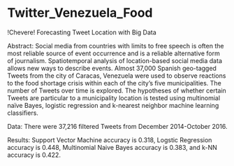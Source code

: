 # Twitter_Venezuela_Food

!Chevere! Forecasting Tweet Location with Big Data

Abstract: Social media from countries with limits to free speech is often the most reliable source of event occurrence and is a reliable alternative form of journalism. Spatiotemporal analysis of location-based social media data allows new ways to describe events. Almost 37,000 Spanish geo-tagged Tweets from the city of Caracas, Venezuela were used to observe reactions to the food shortage crisis within each of the city’s five municipalities. The number of Tweets over time is explored. The hypotheses of whether certain Tweets are particular to a municipality location is tested using multinomial naïve Bayes, logistic regression and k-nearest neighbor machine learning classifiers.

Data: There were 37,216 filtered Tweets from December 2014-October 2016.

Results: Support Vector Machine accuracy is 0.318, Logstic Regression accuracy is 0.448, Multinomial Naive Bayes accuracy is 0.383, and k-NN accuracy is 0.422.
